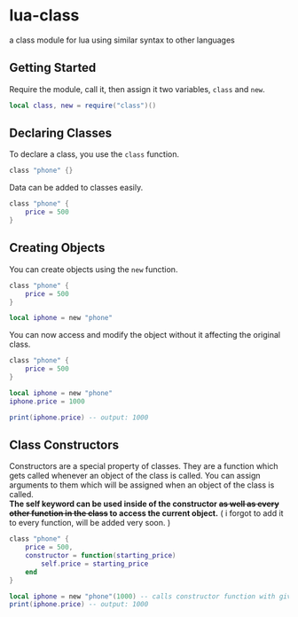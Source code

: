 # lua-class
a class module for lua using similar syntax to other languages

## Getting Started
Require the module, call it, then assign it two variables, `class` and `new`.

```lua
local class, new = require("class")()
```

## Declaring Classes
To declare a class, you use the `class` function.

```lua
class "phone" {}
```

Data can be added to classes easily.

```lua
class "phone" {
    price = 500
}
```

## Creating Objects
You can create objects using the `new` function.

```lua
class "phone" {
    price = 500
}

local iphone = new "phone"
```

You can now access and modify the object without it affecting the original class.

```lua
class "phone" {
    price = 500
}

local iphone = new "phone"
iphone.price = 1000

print(iphone.price) -- output: 1000
```

## Class Constructors
Constructors are a special property of classes. They are a function which gets called whenever an object of the class is called. You can assign arguments to them which will be assigned when an object of the class is called.<br/>
**The self keyword can be used inside of the constructor ~~as well as every other function in the class~~ to access the current object.** ( i forgot to add it to every function, will be added very soon. )

```lua
class "phone" {
    price = 500,
    constructor = function(starting_price)
        self.price = starting_price
    end
}

local iphone = new "phone"(1000) -- calls constructor function with given arguments
print(iphone.price) -- output: 1000
```
